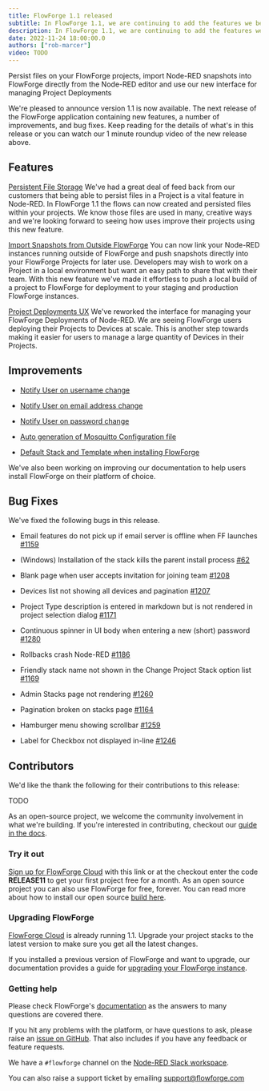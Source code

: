```yaml
---
title: FlowForge 1.1 released
subtitle: In FlowForge 1.1, we are continuing to add the features we believe makes FlowForge the best solution for running Node-RED in production in a secure, scalable, and team-based environment.
description: In FlowForge 1.1, we are continuing to add the features we believe makes FlowForge the best solution for running Node-RED in production in a secure, scalable, and team-based environment.
date: 2022-11-24 18:00:00.0
authors: ["rob-marcer"]
video: TODO
---
```


Persist files on your FlowForge projects, import Node-RED snapshots into FlowForge directly from the Node-RED editor and use our new interface for managing Project Deployments

<!--more-->

We're pleased to announce version 1.1 is now available. The next release of the FlowForge application containing new features, a number of improvements, and bug fixes. Keep reading for the details of what's in this release or you can watch our 1 minute roundup video of the new release above.

## Features
[Persistent File Storage](https://github.com/flowforge/flowforge/issues/998)  We've had a great deal of feed back from our customers that being able to persist files in a Project is a vital feature in Node-RED. In FlowForge 1.1 the flows can now created and persisted files within your projects. We know those files are used in many, creative ways and we're looking forward to seeing how uses improve their projects using this new feature.

[Import Snapshots from Outside FlowForge](https://github.com/flowforge/flowforge/issues/1165) You can now link your Node-RED instances running outside of FlowForge and push snapshots directly into your FlowForge Projects for later use. Developers may wish to work on a Project in a local environment but want an easy path to share that with their team. With this new feature we've made it effortless to push a local build of a project to FlowForge for deployment to your staging and production FlowForge instances.

[Project Deployments UX](https://github.com/flowforge/flowforge/issues/1046) We've reworked the interface for managing your FlowForge Deployments of Node-RED. We are seeing FlowForge users deploying their Projects to Devices at scale. This is another step towards making it easier for users to manage a large quantity of Devices in their Projects.

## Improvements

- [Notify User on username change](https://github.com/flowforge/flowforge/issues/821)

- [Notify User on email address change](https://github.com/flowforge/flowforge/issues/815)

- [Notify User on password change](https://github.com/flowforge/flowforge/issues/814)

- [Auto generation of Mosquitto Configuration file](https://github.com/flowforge/installer/issues/50)

- [Default Stack and Template when installing FlowForge](TODO)

We've also been working on improving our documentation to help users install FlowForge on their platform of choice.

## Bug Fixes

We've fixed the following bugs in this release.

- Email features do not pick up if email server is offline when FF launches [#1159](https://github.com/flowforge/flowforge/issues/1159)

- (Windows) Installation of the stack kills the parent install process [#62](https://github.com/flowforge/installer/issues/62)

- Blank page when user accepts invitation for joining team [#1208](https://github.com/flowforge/flowforge/issues/1208)

- Devices list not showing all devices and pagination [#1207](https://github.com/flowforge/flowforge/issues/1207)

- Project Type description is entered in markdown but is not rendered in project selection dialog [#1171](https://github.com/flowforge/flowforge/issues/1171)

- Continuous spinner in UI body when entering a new (short) password [#1280](https://github.com/flowforge/flowforge/issues/1280)

- Rollbacks crash Node-RED [#1186](https://github.com/flowforge/flowforge/issues/1186)

- Friendly stack name not shown in the Change Project Stack option list [#1169](https://github.com/flowforge/flowforge/issues/1169)

- Admin Stacks page not rendering [#1260](https://github.com/flowforge/flowforge/issues/1260)

- Pagination broken on stacks page [#1164](https://github.com/flowforge/flowforge/issues/1164)

- Hamburger menu showing scrollbar [#1259](https://github.com/flowforge/flowforge/issues/1259)

- Label for Checkbox not displayed in-line [#1246](https://github.com/flowforge/flowforge/issues/1246)

## Contributors

We'd like the thank the following for their contributions to this release:

TODO

As an open-source project, we welcome the community involvement in what we're building. If you're interested in contributing, checkout our [guide in the docs](https://flowforge.com/docs/contribute/).

### Try it out

[Sign up for FlowForge Cloud](https://app.flowforge.com/account/create?code=RELEASE11) with this link  or at the checkout enter the code **RELEASE11** to get your first project free for a month. As an open source project you can also use FlowForge for free, forever. You can read more about how to install our open source [build here](https://flowforge.com/docs/install/).

### Upgrading FlowForge

[FlowForge Cloud](https://app.flowforge.com) is already running 1.1. Upgrade your project stacks to the latest version to make sure you get all the latest changes.

If you installed a previous version of FlowForge and want to upgrade, our documentation provides a
guide for [upgrading your FlowForge instance](http://flowforge.com/docs/install#upgrade).

### Getting help

Please check FlowForge's [documentation](https://flowforge.com/docs/) as the answers to many questions are covered there.

If you hit any problems with the platform, or have questions to ask, please raise an [issue on GitHub](https://github.com/flowforge/flowforge/issues). That also includes if you have any feedback or feature requests.

We have a `#flowforge` channel on the [Node-RED Slack workspace](https://nodered.org/slack).

You can also raise a support ticket by emailing [support@flowforge.com](mailto:support@flowforge.com)